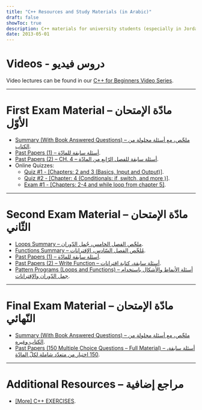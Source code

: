 ```yaml
---
title: "C++ Resources and Study Materials (in Arabic)"
draft: false
showToc: true
description: C++ materials for university students (especially in Jordan), including summaries, questions, exercisers, and past papers, by AbuKhleif.
date: 2013-05-01
---
```


# Videos - دروس فيديو
Video lectures can be found in our [C++ for Beginners Video Series](/series/c++-for-beginners/).


---

# First Exam Material – مادّة الإمتحان الأوّل
* [Summary (With Book Answered Questions) – ملخّص، مع أسئلة محلولة من الكتاب](https://go.noor.guru/cpp-fts).
* [Past Papers (1) – أسئلة سابقة للمادّة](https://go.noor.guru/cpp-ftq1).
* [Past Papers (2) – CH. 4 – أسئلة سابقة للفصل الرّابع من المادّة](https://go.noor.guru/cpp-ftq2).
* Online Quizzes:
    * [Quiz #1 - [Chapters: 2 and 3 (Basics, Input and Output)]](https://go.noor.guru/cpp-qft1).
    * [Quiz #2 - [Chapter: 4 (Conditionals: if, switch, and more )]](https://go.noor.guru/cpp-qft2).
    * [Exam #1 - [Chapters: 2-4 and while loop from chapter 5]](https://go.noor.guru/cpp-eft2).


---

# Second Exam Material – مادّة الإمتحان الثّاني
* [Loops Summary – ملخّص الفصل الخامس، جُمل الدّوران](https://go.noor.guru/cpp-sds1).
* [Functions Summary – مُلخّص الفصل السّادس، الإقترانات](https://go.noor.guru/cpp-sds2).
* [Past Papers (1) – أسئلة سابقة للمادّة](https://go.noor.guru/cpp-sdq1).
* [Past Papers (2) – Write Function – أسئلة سابقة، كتابة اقترانات](https://go.noor.guru/cpp-sdq2).
* [Pattern Programs (Loops and Functions) – أسئلة الأنماط والأشكال باستخدام جمل الدّوران والإقترانات](https://go.noor.guru/cpp-sdq3).

---

# Final Exam Material – مادّة الإمتحان النّهائي
* [Summary (With Book Answered Questions) – ملخّص، مع أسئلة محلولة من الكتاب وغيره](https://go.noor.guru/cpp-fls).
* [Past Papers (150 Multiple Choice Questions – Full Material) – أسئلة سابقة، 150 اختيار من متعدّد شاملة لكلّ المادّة](https://go.noor.guru/cpp-flq).

---
# Additional Resources – مراجع إضافية
* [[More] C++ EXERCISES](https://go.noor.guru/cpp-ex).